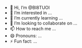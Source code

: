 - 👋 Hi, I’m @BI8TUOI
- 👀 I’m interested in ...
- 🌱 I’m currently learning ...
- 💞️ I’m looking to collaborate on ...
- 📫 How to reach me ...
- 😄 Pronouns: ...
- ⚡ Fun fact: ...

<!---
BI8TUOI/BI8TUOI is a ✨ special ✨ repository because its `README.md` (this file) appears on your GitHub profile.
You can click the Preview link to take a look at your changes.
--->
